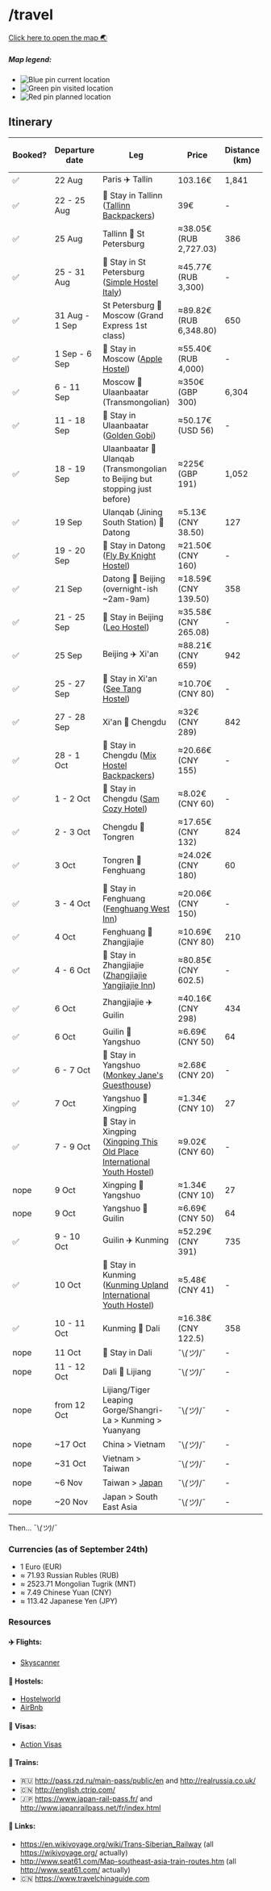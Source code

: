 # /travel

[Click here to open the map :earth_asia:](https://www.google.com/maps/d/u/1/edit?mid=1bnooPmMNt33NSRK2YAVpEtV_uGA)

##### Map legend:
- ![Blue pin](http://maps.google.com/mapfiles/kml/paddle/blu-blank_maps.png) current location
- ![Green pin](http://maps.google.com/mapfiles/kml/paddle/grn-blank_maps.png) visited location
- ![Red pin](http://maps.google.com/mapfiles/kml/paddle/red-blank_maps.png) planned location

## Itinerary

Booked?             | Departure date | Leg                                                                                                                                                                                                          | Price                  | Distance (km) | Total Distance (km) |
--------------------|----------------|--------------------------------------------------------------------------------------------------------------------------------------------------------------------------------------------------------------|------------------------|---------------|---------------------|
 :white_check_mark: | 22 Aug         | Paris :airplane: Tallin                                                                                                                                                                                      | 103.16€                | 1,841         | 1,841               |
 :white_check_mark: | 22 - 25 Aug    | :hotel: Stay in Tallinn ([Tallinn Backpackers](http://www.hostelworld.com/hosteldetails.php/Tallinn-Backpackers/Tallinn/24585))                                                                              | 39€                    | -             | 1,841               |
 :white_check_mark: | 25 Aug         | Tallinn :train: St Petersburg                                                                                                                                                                                | ≈38.05€ (RUB 2,727.03) | 386           | 2,227               |
 :white_check_mark: | 25 - 31 Aug    | :hotel: Stay in St Petersburg ([Simple Hostel Italy](http://www.hostelworld.com/hosteldetails.php/Simple-Hostel-Italy/St-Petersburg/268014))                                                                 | ≈45.77€ (RUB 3,300)    | -             | 2,227               |
 :white_check_mark: | 31 Aug - 1 Sep | St Petersburg :train: Moscow (Grand Express 1st class)                                                                                                                                                       | ≈89.82€ (RUB 6,348.80) | 650           | 2,877               |
 :white_check_mark: | 1 Sep - 6 Sep  | :hotel: Stay in Moscow ([Apple Hostel](http://www.hostelworld.com/hosteldetails.php/Apple-Hostel-Moscow/Moscow/86488))                                                                                       | ≈55.40€ (RUB 4,000)    | -             | 2,877               |
 :white_check_mark: | 6 - 11 Sep     | Moscow :train: Ulaanbaatar (Transmongolian)                                                                                                                                                                  | ≈350€ (GBP 300)        | 6,304         | 9,181               |
 :white_check_mark: | 11 - 18 Sep    | :hotel: Stay in Ulaanbaatar ([Golden Gobi](http://www.hostelworld.com/hosteldetails.php/Golden-Gobi/Ulaanbaatar/14709))                                                                                      | ≈50.17€ (USD 56)       | -             | 9,181               |
 :white_check_mark: | 18 - 19 Sep    | Ulaanbaatar :train: Ulanqab (Transmongolian to Beijing but stopping just before)                                                                                                                             | ≈225€ (GBP 191)        | 1,052         | 10,233              |
 :white_check_mark: | 19 Sep         | Ulanqab (Jining South Station) :train: Datong                                                                                                                                                                | ≈5.13€ (CNY 38.50)     | 127           | 10,360              |
 :white_check_mark: | 19 - 20 Sep    | :hotel: Stay in Datong ([Fly By Knight Hostel](http://www.hostelworld.com/hosteldetails.php/Datong-Fly-by-Knight-Highrise-Hostel/Datong/77571))                                                              | ≈21.50€ (CNY 160)      | -             | 10,360              |
 :white_check_mark: | 21 Sep         | Datong :train: Beijing (overnight-ish ~2am-9am)                                                                                                                                                              | ≈18.59€ (CNY 139.50)   | 358           | 10,718              |
 :white_check_mark: | 21 - 25 Sep    | :hotel: Stay in Beijing ([Leo Hostel](http://www.hostelworld.com/hosteldetails.php/Leo-Hostel/Beijing/11966))                                                                                                | ≈35.58€ (CNY 265.08)   | -             | 10,718              |
 :white_check_mark: | 25 Sep         | Beijing :airplane: Xi'an                                                                                                                                                                                     | ≈88.21€ (CNY 659)      | 942           | 11,660              |
 :white_check_mark: | 25 - 27 Sep    | :hotel: Stay in Xi'an  ([See Tang Hostel](http://www.hostelworld.com/hosteldetails.php/Xi-an-See-Tang-Hostel/Xi-an/97802))                                                                                   | ≈10.70€ (CNY 80)       | -             | 11,660              |
 :white_check_mark: | 27 - 28 Sep    | Xi'an :train: Chengdu                                                                                                                                                                                        | ≈32€ (CNY 289)         | 842           | 12,502              |
 :white_check_mark: | 28 - 1 Oct     | :hotel: Stay in Chengdu ([Mix Hostel Backpackers](http://www.hostelworld.com/hosteldetails.php/Chengdu-Mix-Hostel-Backpackers/Chengdu/11625))                                                                | ≈20.66€ (CNY 155)      | -             | 12,502              |
 :white_check_mark: | 1 - 2 Oct      | :hotel: Stay in Chengdu ([Sam Cozy Hotel](http://www.hostelworld.com/hosteldetails.php/Sam-Cozy-Hotel/Chengdu/267654))                                                                                       | ≈8.02€ (CNY 60)        | -             | 12,502              |
 :white_check_mark: | 2 - 3 Oct      | Chengdu :train: Tongren                                                                                                                                                                                      | ≈17.65€ (CNY 132)      | 824           | 13,326              |
 :white_check_mark: | 3 Oct          | Tongren :taxi: Fenghuang                                                                                                                                                                                     | ≈24.02€ (CNY 180)      | 60            | 13,386              |
 :white_check_mark: | 3 - 4 Oct      | :hotel: Stay in Fenghuang ([Fenghuang West Inn](https://www.agoda.com/en-sg/fenghuang-west-inn/hotel/fenghuang-cn.html))                                                                                     | ≈20.06€ (CNY 150)      | -             | 13,386              |
 :white_check_mark: | 4 Oct          | Fenghuang :bus: Zhangjiajie                                                                                                                                                                                  | ≈10.69€ (CNY 80)       | 210           | 13,596              |
 :white_check_mark: | 4 - 6 Oct      | :hotel: Stay in Zhangjiajie ([Zhangjiajie Yangjiajie Inn](https://www.agoda.com/zhangjiajie-yangjiajie-inn/hotel/zhangjiajie-cn.html))                                                                       | ≈80.85€ (CNY 602.5)    | -             | 13,596              |
 :white_check_mark: | 6 Oct          | Zhangjiajie :airplane: Guilin                                                                                                                                                                                | ≈40.16€ (CNY 298)      | 434           | 14,030              |
 :white_check_mark: | 6 Oct          | Guilin :bus: Yangshuo                                                                                                                                                                                        | ≈6.69€ (CNY 50)        | 64            | 14,094              |
 :white_check_mark: | 6 - 7 Oct      | :hotel: Stay in Yangshuo ([Monkey Jane's Guesthouse](http://www.hostelworld.com/hosteldetails.php/Monkey-Jane-s-Guesthouse/Yangshuo/2110))                                                                   | ≈2.68€ (CNY 20)        | -             | 14,094              |
 :white_check_mark: | 7 Oct          | Yangshuo :bus: Xingping                                                                                                                                                                                      | ≈1.34€ (CNY 10)        | 27            | 14,121              |
 :white_check_mark: | 7 - 9 Oct      | :hotel: Stay in Xingping ([Xingping This Old Place International Youth Hostel](http://www.hostelworld.com/hosteldetails.php/Xingping-This-Old-Place-International-Youth-Hostel/Yangshuo/29739))              | ≈9.02€ (CNY 60)        | -             | 14,121              |
 nope               | 9 Oct          | Xingping :bus: Yangshuo                                                                                                                                                                                      | ≈1.34€ (CNY 10)        | 27            | 14,148              |
 nope               | 9 Oct          | Yangshuo :bus: Guilin                                                                                                                                                                                        | ≈6.69€ (CNY 50)        | 64            | 14,212              |
 :white_check_mark: | 9 - 10 Oct     | Guilin :airplane: Kunming                                                                                                                                                                                    | ≈52.29€ (CNY 391)      | 735           | 14,947              |
 :white_check_mark: | 10 Oct         | :hotel: Stay in Kunming ([Kunming Upland International Youth Hostel](http://www.hostelworld.com/hosteldetails.php/Kunming-Upland-International-Youth-Hostel/Kunming/57778))                                  | ≈5.48€ (CNY 41)        | -             | 14,947              |
 :white_check_mark: | 10 - 11 Oct    | Kunming :train: Dali                                                                                                                                                                                         | ≈16.38€ (CNY 122.5)    | 358           | 15,305              |
 nope               | 11 Oct         | :hotel: Stay in Dali                                                                                                                                                                                         | ¯\\_(ツ)_/¯            | -             | -                   |
 nope               | 11 - 12 Oct    | Dali :train: Lijiang                                                                                                                                                                                         | ¯\\_(ツ)_/¯            | -             | -                   |
 nope               | from 12 Oct    | Lijiang/Tiger Leaping Gorge/Shangri-La > Kunming > Yuanyang                                                                                                                                                  | ¯\\_(ツ)_/¯            | -             | -                   |
 nope               | ~17 Oct        | China > Vietnam                                                                                                                                                                                              | ¯\\_(ツ)_/¯            | -             | -                   |
 nope               | ~31 Oct        | Vietnam > Taiwan                                                                                                                                                                                             | ¯\\_(ツ)_/¯            | -             | -                   |
 nope               | ~6 Nov         | Taiwan > [Japan](https://www.youtube.com/watch?v=GKrqDzljhc0)                                                                                                                                                | ¯\\_(ツ)_/¯            | -             | -                   |
 nope               | ~20 Nov        | Japan > South East Asia                                                                                                                                                                                      | ¯\\_(ツ)_/¯            | -             | -                   |

Then… ¯\\_(ツ)_/¯

### Currencies (as of September 24th)
- 1 Euro (EUR)
- ≈ 71.93 Russian Rubles (RUB)
- ≈ 2523.71 Mongolian Tugrik (MNT)
- ≈ 7.49 Chinese Yuan (CNY)
- ≈ 113.42 Japanese Yen (JPY)

### Resources

#### :airplane: Flights:
- [Skyscanner](http://skyscanner.com)

#### :hotel: Hostels:
- [Hostelworld](http://www.hostelworld.com)
- [AirBnb](https://www.airbnb.com/)

#### :page_facing_up: Visas:
- [Action Visas](http://action-visas.com)

#### :train: Trains:
- :ru: http://pass.rzd.ru/main-pass/public/en and http://realrussia.co.uk/
- :cn: http://english.ctrip.com/
- :jp: https://www.japan-rail-pass.fr/ and http://www.japanrailpass.net/fr/index.html

#### :paperclip: Links:
- https://en.wikivoyage.org/wiki/Trans-Siberian_Railway (all https://wikivoyage.org/ actually)
- http://www.seat61.com/Map-southeast-asia-train-routes.htm (all http://www.seat61.com/ actually)
- :cn: https://www.travelchinaguide.com
